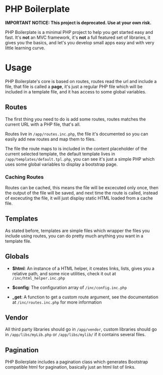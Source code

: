 # PHP Boilerplate

__IMPORTANT NOTICE: This project is deprecated. Use at your own risk.__

PHP Boilerplate is a minimal PHP project to help you get started easy and fast.
It's __not__ an MVC framework, it's __not__ a full featured set of libraries, it
gives you the basics, and let's you develop small apps easy and with very little
learning curve.

# Usage

PHP Boilerplate's core is based on routes, routes read the url and include a
file, that file is called a __page__, it's just a regular PHP file which will
be included in a template file, and it has access to some global variables.

## Routes

The first thing you need to do is add some routes, routes matches the current
URL with a PHP file, that's all.

Routes live in ```/app/routes.inc.php```, the file it's documented so you can 
easily add new routes and map them to files.

The file the route maps to is included in the content placeholder of the 
current selected template, the default template lives in 
```/app/templates/default.tpl.php```, you can see it's just a simple PHP which
uses some global variables to display a bootstrap page.

### Caching Routes

Routes can be cached, this means the file will be excecuted only once, then the
output of the file will be saved, and next time the route is called, instead of
excecuting the file, it will just display static HTML loaded from a cache file.

## Templates

As stated before, templates are simple files which wrapper the files you include
using routes, you can do pretty much anything you want in a template file.

## Globals

* __$html__: An instance of a HTML helper, it creates links, lists, gives you
    a relative path, and some nice utilities, check it out at 
    ```/inc/html_helper.inc.php```

* __$config__: The configuration array of ```/inc/config.inc.php```

* **_get**: A function to get a custom route argument, see the documentation
    at ```/inc/routes.inc.php``` for more information

## Vendor

All third party libraries should go in ```/app/vendor```, custom libraries 
should go in ```/app/libs/myLib.php``` or ```/app/libs/mylib/``` if it contains
several files.

## Pagination

PHP Boilerplate includes a pagination class which generates Bootstrap compatible
html for pagination, basically just an html list of links.
